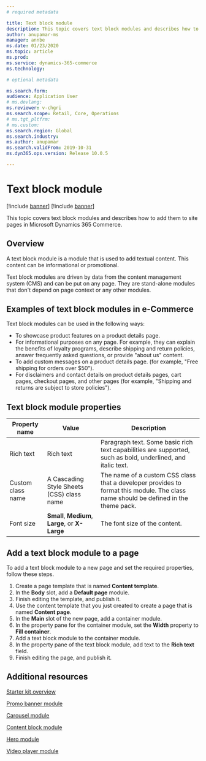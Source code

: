 ```yaml
---
# required metadata

title: Text block module
description: This topic covers text block modules and describes how to add them to site pages in Microsoft Dynamics 365 Commerce.
author: anupamar-ms
manager: annbe
ms.date: 01/23/2020
ms.topic: article
ms.prod: 
ms.service: dynamics-365-commerce
ms.technology: 

# optional metadata

ms.search.form:  
audience: Application User
# ms.devlang: 
ms.reviewer: v-chgri
ms.search.scope: Retail, Core, Operations
# ms.tgt_pltfrm: 
# ms.custom: 
ms.search.region: Global
ms.search.industry: 
ms.author: anupamar
ms.search.validFrom: 2019-10-31
ms.dyn365.ops.version: Release 10.0.5

---
```

# Text block module

[!include [banner](includes/preview-banner.md)]
[!include [banner](includes/banner.md)]

This topic covers text block modules and describes how to add them to site pages in Microsoft Dynamics 365 Commerce.

## Overview

A text block module is a module that is used to add textual content. This content can be informational or promotional.

Text block modules are driven by data from the content management system (CMS) and can be put on any page. They are stand-alone modules that don't depend on page context or any other modules.

## Examples of text block modules in e-Commerce

Text block modules can be used in the following ways:

* To showcase product features on a product details page.
* For informational purposes on any page. For example, they can explain the benefits of loyalty programs, describe shipping and return policies, answer frequently asked questions, or provide "about us" content.
* To add custom messages on a product details page. (for example, "Free shipping for orders over $50").
* For disclaimers and contact details on product details pages, cart pages, checkout pages, and other pages (for example, "Shipping and returns are subject to store policies").

## Text block module properties

| Property name     | Value                                            | Description |
|-------------------|--------------------------------------------------|-------------|
| Rich text         | Rich text                                        | Paragraph text. Some basic rich text capabilities are supported, such as bold, underlined, and italic text. |
| Custom class name | A Cascading Style Sheets (CSS) class name        | The name of a custom CSS class that a developer provides to format this module. The class name should be defined in the theme pack. |
| Font size         | **Small**, **Medium**, **Large**, or **X-Large** | The font size of the content. |

## Add a text block module to a page

To add a text block module to a new page and set the required properties, follow these steps.

1. Create a page template that is named **Content template**. 
1. In the **Body** slot, add a **Default page** module.
1. Finish editing the template, and publish it.
1. Use the content template that you just created to create a page that is named **Content page**.
1. In the **Main** slot of the new page, add a container module.
1. In the property pane for the container module, set the **Width** property to **Fill container**.
1. Add a text block module to the container module. 
1. In the property pane of the text block module, add text to the **Rich text** field.
1. Finish editing the page, and publish it.

## Additional resources

[Starter kit overview](starter-kit-overview.md)

[Promo banner module](add-alert.md)

[Carousel module](add-carousel.md)

[Content block module](add-feature-module.md)

[Hero module](add-hero-module.md)

[Video player module](add-video-player.md)

